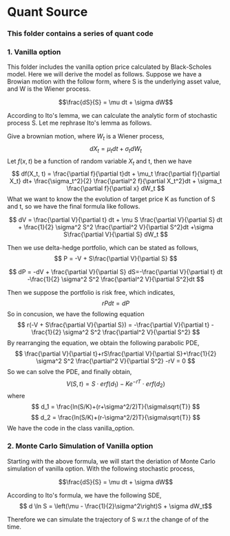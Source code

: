 # Quant Source

### This folder contains a series of quant code

### **1. Vanilla option**

This folder includes the vanilla option price calculated by Black-Scholes model.
Here we will derive the model as follows.
Suppose we have a Browian motion with the follow form, where S is the underlying asset value, and W is the Wiener process. 

$$\frac{dS}{S} = \mu dt + \sigma dW$$

According to Ito's lemma, we can calculate the analytic form of stochastic process S. Let me rephrase Ito's lemma as follows.

Give a brownian motion, where $W_t$ is a Wiener process,
$$ dX_t = \mu_t dt + \sigma_t dW_t$$
Let $f(x, t)$ be a function of random variable $X_t$ and t, then we have
$$ df(X_t, t) = \frac{\partial f}{\partial t}dt + 
	\mu_t \frac{\partial f}{\partial X_t} dt+ 
	\frac{\sigma_t^2}{2} \frac{\partial^2 f}{\partial X_t^2}dt +   
	\sigma_t \frac{\partial f}{\partial x} dW_t $$
What we want to know the the evolution of target price K as function of S and t, so we have the final formula like follows.

$$ dV = \frac{\partial V}{\partial t} dt + \mu S \frac{\partial V}{\partial S} dt + 
\frac{1}{2} \sigma^2 S^2 \frac{\partial^2 V}{\partial S^2}dt
+\sigma S\frac{\partial V}{\partial S}  dW_t
$$

Then we use delta-hedge portfolio, which can be stated as follows,
$$
P = -V + S\frac{\partial V}{\partial S}
$$

$$
dP = -dV + \frac{\partial V}{\partial S} dS=-\frac{\partial V}{\partial t} dt -\frac{1}{2} \sigma^2 S^2 \frac{\partial^2 V}{\partial S^2}dt
$$

Then we suppose the portfolio is risk free, which indicates,
$$
rPdt = dP
$$
So in concusion, we have the following equation
$$
r(-V + S\frac{\partial V}{\partial S}) = -\frac{\partial V}{\partial t}  -\frac{1}{2} \sigma^2 S^2 \frac{\partial^2 V}{\partial S^2}
$$
By rearranging the equation, we obtain the following parabolic PDE,
$$
\frac{\partial V}{\partial t}+rS\frac{\partial V}{\partial S}+\frac{1}{2} \sigma^2 S^2 \frac{\partial^2 V}{\partial S^2} -rV = 0
$$
So we can solve the PDE, and finally obtain,
$$
V(S,t) = S \cdot erf(d_1) - Ke^{-rT} \cdot erf(d_2) 
$$
where 
$$
d_1 = \frac{ln(S/K)+(r+\sigma^2/2)T}{\sigma\sqrt{T}}
$$
$$
d_2 = \frac{ln(S/K)+(r-\sigma^2/2)T}{\sigma\sqrt{T}}
$$
We have the code in the class vanilla_option.

### **2. Monte Carlo Simulation of Vanilla option**

Starting with the above formula, we will start the deriation of Monte Carlo simulation of vanilla option. With the following stochastic process, 

$$\frac{dS}{S} = \mu dt + \sigma dW$$

According to Ito's formula, we have the following SDE,
$$ d \ln S = \left(\mu - \frac{1}{2}\sigma^2\right)S + \sigma dW_t$$

Therefore we can simulate the trajectory of S w.r.t the change of of the time.

